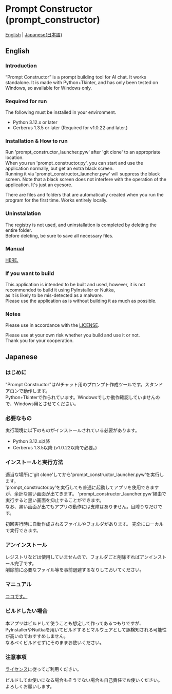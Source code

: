 # Prompt Constructor (prompt_constructor)
[English](#english) | [Japanese(日本語)](#japanese)

## English

### Introduction
“Prompt Constructor” is a prompt building tool for AI chat. It works standalone. 
It is made with Python+Tkinter, and has only been tested on Windows, so available for Windows only.  

### Required for run
The following must be installed in your environment.
* Python 3.12.x or later
* Cerberus 1.3.5 or later (Required for v1.0.22 and later.)

### Installation & How to run
Run 'prompt_constructor_launcher.pyw' after 'git clone' to an appropriate location.  
When you run 'prompt_constructor.py', you can start and use the application normally, but get an extra black screen.  
Running it via 'prompt_constructor_launcher.pyw' will suppress the black screen.
Note that a black screen does not interfere with the operation of the application. It's just an eyesore. 

There are files and folders that are automatically created when you run the program for the first time. 
Works entirely locally.  

### Uninstallation
The registry is not used, and uninstallation is completed by deleting the entire folder.  
Before deleting, be sure to save all necessary files.  

### Manual
[HERE.](https://sites.google.com/view/nkmr-appworks/apps/pcon_en)

### If you want to build
This application is intended to be built and used, however, it is not recommended to build it using PyInstaller or Nuitka,  
as it is likely to be mis-detected as a malware.  
Please use the application as is without building it as much as possible.  

### Notes
Please use in accordance with the [LICENSE](./LICENSE).  

Please use at your own risk whether you build and use it or not.  
Thank you for your cooperation.



## Japanese

### はじめに
"Prompt Constructor"はAIチャット用のプロンプト作成ツールです。スタンドアロンで動作します。  
Python+Tkinterで作られています。Windowsでしか動作確認していませんので、Windows用とさせてください。  

### 必要なもの
実行環境に以下のものがインストールされている必要があります。
* Python 3.12.x以降
* Cerberus 1.3.5以降 (v1.0.22以降で必要。)

### インストールと実行方法
適当な場所に'git clone'してから'prompt_constructor_launcher.pyw'を実行します。  
'prompt_constructor.py'を実行しても普通に起動してアプリを使用できますが、余計な黒い画面が出てきます。
'prompt_constructor_launcher.pyw'経由で実行すると黒い画面を抑止することができます。   
なお、黒い画面が出てもアプリの動作には支障はありません。目障りなだけです。 

初回実行時に自動作成されるファイルやフォルダがあります。
完全にローカルで実行できます。

### アンインストール
レジストリなどは使用していませんので、フォルダごと削除すればアンインストール完了です。  
削除前に必要なファイル等を事前退避するなりしておいてください。  

### マニュアル
[ココです。](https://sites.google.com/view/nkmr-appworks/apps/pcon_ja)

### ビルドしたい場合
本アプリはビルドして使うことも想定して作ってあるつもりですが、  
PyInstallerやNuitkaを用いてビルドするとマルウェアとして誤検知される可能性が高いのでおすすめしません。  
なるべくビルドせずにそのままお使いください。  

### 注意事項
[ライセンス](./LICENSE)に従ってご利用ください。  

ビルドしてお使いになる場合もそうでない場合も自己責任でお使いください。  
よろしくお願いします。  


